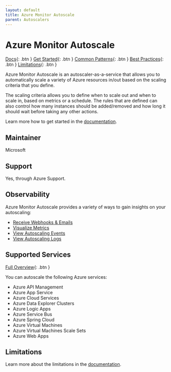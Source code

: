 ```yaml
---
layout: default
title: Azure Monitor Autoscale
parent: Autoscalers
---
```


# Azure Monitor Autoscale

[Docs](https://docs.microsoft.com/en-us/azure/azure-monitor/autoscale/autoscale-overview){: .btn }
[Get Started](https://docs.microsoft.com/en-us/azure/azure-monitor/autoscale/autoscale-get-started){: .btn }
[Common Patterns](https://docs.microsoft.com/en-us/azure/azure-monitor/autoscale/autoscale-common-scale-patterns){: .btn }
[Best Practices](https://docs.microsoft.com/en-us/azure/azure-monitor/service-limits#autoscale){: .btn }
[Limitations](https://docs.microsoft.com/en-us/azure/azure-monitor/service-limits#autoscale){: .btn }

Azure Monitor Autoscale is an autoscaler-as-a-service that allows you to automatically scale a variety of Azure resources in/out based on the scaling criteria that you define.

The scaling criteria allows you to define when to scale out and when to scale in, based on metrics or a schedule. The rules that are defined can also control how many instances should be added/removed and how long it should wait before taking any other actions.

Learn more how to get started in the [documentation](https://docs.microsoft.com/en-us/azure/azure-monitor/autoscale/autoscale-get-started).

## Maintainer

Microsoft

## Support

Yes, through Azure Support.

## Observability

Azure Monitor Autoscale provides a variety of ways to gain insights on your autoscaling:

- [Receive Webhooks & Emails](https://docs.microsoft.com/en-us/azure/azure-monitor/autoscale/autoscale-webhook-email)
- [Visualize Metrics](https://docs.microsoft.com/en-us/azure/azure-monitor/autoscale/autoscale-troubleshoot#autoscale-metrics)
- [View Autoscaling Events](https://docs.microsoft.com/en-us/azure/azure-monitor/autoscale/autoscale-troubleshoot#example-3---understanding-autoscale-events)
- [View Autoscaling Logs](https://docs.microsoft.com/en-us/azure/azure-monitor/autoscale/autoscale-troubleshoot#autoscale-resource-logs)

## Supported Services

[Full Overview](https://docs.microsoft.com/en-us/azure/azure-monitor/autoscale/autoscale-overview#supported-services-for-autoscale){: .btn }

You can autoscale the following Azure services:

- Azure API Management
- Azure App Service
- Azure Cloud Services
- Azure Data Explorer Clusters
- Azure Logic Apps
- Azure Service Bus
- Azure Spring Cloud
- Azure Virtual Machines
- Azure Virtual Machines Scale Sets
- Azure Web Apps

## Limitations

Learn more about the limitations in the [documentation](https://docs.microsoft.com/en-us/azure/azure-monitor/service-limits#autoscale).
